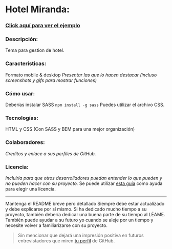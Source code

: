 # Hotel Miranda:

### [Click aquí para ver el ejemplo](https://gm-gith.github.io/sprint_01/public/index.html)

### Descripción:
Tema para gestion de hotel.

### Características:    
Formato mobile & desktop
*Presentar las que lo hacen destacar (incluso screenshots y gifs para mostrar funciones)*

### Cómo usar:          
Deberías instalar SASS `npm install -g sass` Puedes utilizar el archivo CSS.

### Tecnologías:        
HTML y CSS (Con SASS y BEM para una mejor organización)

### Colaboradores:      
*Creditos y enlace a sus perfiles de GitHub.*

### Licencia:           
*Incluirla para que otros desarrolladores puedan entender lo que pueden y no pueden hacer con su proyecto.*
Se puede utilizar [esta guía](https://choosealicense.com/) como ayuda para elegir una licencia.


***

Mantenga el README breve pero detallado Siempre debe estar actualizado y debe explicarse por sí mismo. 
Si ha dedicado mucho tiempo a su proyecto, también debería dedicar una buena parte de su tiempo al LÉAME. 
También puede ayudar a su futuro yo cuando se aleje por un tiempo y necesite volver a familiarizarse con su proyecto. 
> Sin mencionar que dejará una impresión positiva en futuros entrevistadores que miren [tu perfil](https://github.com/GM-GitH) de GitHub.
